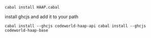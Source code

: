 
```
cabal install HAAP.cabal
```

install ghcjs and add it to your path

``
cabal install --ghcjs codeworld-haap-api
cabal install --ghcjs codeworld-haap-base
``




